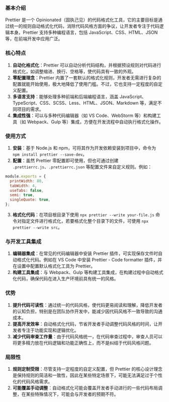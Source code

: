 ### 基本介绍

Prettier 是一个 Opinionated（固执己见）的代码格式化工具，它的主要目标是通过统一的规则自动格式化代码，消除代码风格方面的争议，让开发者专注于代码逻辑本身。Prettier 支持多种编程语言，包括 JavaScript、CSS、HTML、JSON 等，在前端开发中应用广泛。

### 核心特点

1. **自动化格式化**：Prettier 可以自动分析代码结构，并根据预设规则对代码进行格式化，如调整缩进、换行、空格等，使代码具有一致的外观。
2. **零配置理念**：Prettier 内置了一套默认的格式化规则，开发者无需进行复杂的配置就能开始使用，极大地降低了使用门槛。不过，它也支持一定程度的自定义配置。
3. **多语言支持**：能够处理多种前端和后端编程语言，涵盖 JavaScript、TypeScript、CSS、SCSS、Less、HTML、JSON、Markdown 等，满足不同项目的需求。
4. **集成性强**：可以与多种代码编辑器（如 VS Code、WebStorm 等）和构建工具（如 Webpack、Gulp 等）集成，方便在开发流程中自动执行格式化操作。

### 使用方式

1. **安装**：基于 Node.js 和 npm，可将其作为开发依赖安装到项目中，命令为 `npm install prettier --save-dev`。
2. **配置**：虽然 Prettier 零配置即可使用，但也可通过创建 `.prettierrc.js`、`.prettierrc.json` 等配置文件来自定义规则。例如：

```javascript
module.exports = {
  printWidth: 80,
  tabWidth: 4,
  useTabs: false,
  semi: true,
  singleQuote: true,
};
```

3. **格式化代码**：在项目根目录下使用 `npx prettier --write your-file.js` 命令对指定文件进行格式化，若要格式化整个目录下的文件，可使用 `npx prettier --write src`。

### 与开发工具集成

1. **编辑器集成**：在常见的代码编辑器中安装 Prettier 插件，可实现保存文件时自动格式化代码。例如在 VS Code 中安装 Prettier - Code formatter 插件，并在设置中配置默认格式化工具为 Prettier。
2. **构建工具集成**：与 Webpack、Gulp 等构建工具集成，在构建过程中自动格式化代码，确保代码在进入生产环境前具有统一的风格。

### 优势

1. **提升代码可读性**：通过统一的代码风格，使代码更易阅读和理解，降低开发者的认知负担，特别是在团队协作开发中，能减少因代码风格不一致导致的沟通成本。
2. **提高开发效率**：自动格式化代码，节省开发者手动调整代码风格的时间，让开发者专注于功能实现和逻辑优化。
3. **减少代码审查工作量**：由于代码风格统一，在代码审查过程中，审查人员可以将更多精力放在代码逻辑和功能正确性上，而不是纠结于代码风格问题。

### 局限性

1. **规则定制受限**：尽管支持一定程度的自定义配置，但 Prettier 的核心设计理念是保持规则的简洁和一致性，因此在某些特定场景下，可能无法满足过于个性化的代码风格需求。
2. **可能覆盖手动调整**：自动格式化可能会覆盖开发者手动进行的一些代码布局调整，在某些特殊情况下，可能会与开发者的预期不符。
